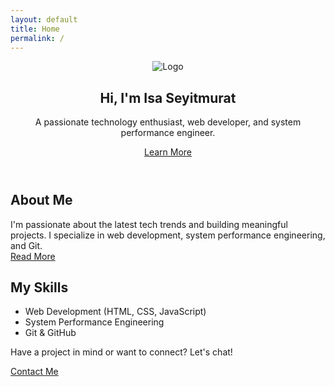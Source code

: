 ```yaml
---
layout: default
title: Home
permalink: /
---
```


<header class="hero">
  <div class="hero-content">
    <img src="https://upload.wikimedia.org/wikipedia/commons/a/a7/ChatGPT_logo.png" alt="Logo" class="hero-logo">
    <h2>Hi, I'm Isa Seyitmurat</h2>
    <p>A passionate technology enthusiast, web developer, and system performance engineer.</p>
    <a href="#about" class="btn-main">Learn More</a>
  </div>
</header>

<section id="about" class="about-preview">
  <div class="container">
    <h2>About Me</h2>
    <p>
      I'm passionate about the latest tech trends and building meaningful projects. I specialize in web development, system performance engineering, and Git. 
      <br>
      <a href="/about/" class="btn-main">Read More</a>
    </p>
  </div>
</section>

<section id="skills" class="skills-section">
  <div class="container">
    <h2>My Skills</h2>
    <ul class="skills-list">
      <li>Web Development (HTML, CSS, JavaScript)</li>
      <li>System Performance Engineering</li>
      <li>Git & GitHub</li>
    </ul>
  </div>
</section>

<section class="cta-section">
  <div class="container">
    <p>Have a project in mind or want to connect? Let's chat!</p>
    <a href="/contact/" class="btn-main">Contact Me</a>
  </div>
</section>
